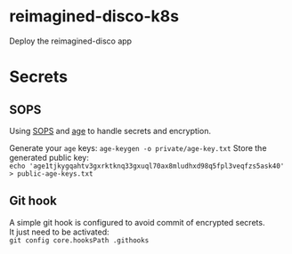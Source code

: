 # reimagined-disco-k8s
Deploy the reimagined-disco app

# Secrets

## SOPS
Using [SOPS](https://github.com/getsops/sops/releases) and [age](https://github.com/FiloSottile/age) to handle secrets and encryption.

Generate your `age` keys:
`age-keygen -o private/age-key.txt`
Store the generated public key:  
`echo 'age1tjkygqahtv3gxrktknq33gxuql70ax8mludhxd98q5fpl3veqfzs5ask40' > public-age-keys.txt`

## Git hook
A simple git hook is configured to avoid commit of encrypted secrets.  
It just need to be activated:  
`git config core.hooksPath .githooks`